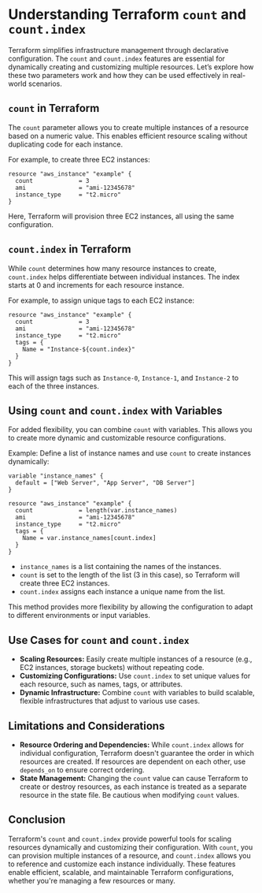 # Understanding Terraform `count` and `count.index`

Terraform simplifies infrastructure management through declarative configuration. The `count` and `count.index` features are essential for dynamically creating and customizing multiple resources. Let’s explore how these two parameters work and how they can be used effectively in real-world scenarios.

## **`count` in Terraform**

The `count` parameter allows you to create multiple instances of a resource based on a numeric value. This enables efficient resource scaling without duplicating code for each instance.

For example, to create three EC2 instances:

```hcl
resource "aws_instance" "example" {
  count             = 3
  ami               = "ami-12345678"
  instance_type     = "t2.micro"
}
```

Here, Terraform will provision three EC2 instances, all using the same configuration.

## **`count.index` in Terraform**

While `count` determines how many resource instances to create, `count.index` helps differentiate between individual instances. The index starts at 0 and increments for each resource instance.

For example, to assign unique tags to each EC2 instance:

```hcl
resource "aws_instance" "example" {
  count             = 3
  ami               = "ami-12345678"
  instance_type     = "t2.micro"
  tags = {
    Name = "Instance-${count.index}"
  }
}
```

This will assign tags such as `Instance-0`, `Instance-1`, and `Instance-2` to each of the three instances.

## **Using `count` and `count.index` with Variables**

For added flexibility, you can combine `count` with variables. This allows you to create more dynamic and customizable resource configurations.

Example: Define a list of instance names and use `count` to create instances dynamically:

```hcl
variable "instance_names" {
  default = ["Web Server", "App Server", "DB Server"]
}

resource "aws_instance" "example" {
  count             = length(var.instance_names)
  ami               = "ami-12345678"
  instance_type     = "t2.micro"
  tags = {
    Name = var.instance_names[count.index]
  }
}
```

- `instance_names` is a list containing the names of the instances.
- `count` is set to the length of the list (3 in this case), so Terraform will create three EC2 instances.
- `count.index` assigns each instance a unique name from the list.

This method provides more flexibility by allowing the configuration to adapt to different environments or input variables.

## **Use Cases for `count` and `count.index`**

- **Scaling Resources:** Easily create multiple instances of a resource (e.g., EC2 instances, storage buckets) without repeating code.
- **Customizing Configurations:** Use `count.index` to set unique values for each resource, such as names, tags, or attributes.
- **Dynamic Infrastructure:** Combine `count` with variables to build scalable, flexible infrastructures that adjust to various use cases.

## **Limitations and Considerations**

- **Resource Ordering and Dependencies:** While `count.index` allows for individual configuration, Terraform doesn't guarantee the order in which resources are created. If resources are dependent on each other, use `depends_on` to ensure correct ordering.
- **State Management:** Changing the `count` value can cause Terraform to create or destroy resources, as each instance is treated as a separate resource in the state file. Be cautious when modifying `count` values.

## **Conclusion**

Terraform's `count` and `count.index` provide powerful tools for scaling resources dynamically and customizing their configuration. With `count`, you can provision multiple instances of a resource, and `count.index` allows you to reference and customize each instance individually. These features enable efficient, scalable, and maintainable Terraform configurations, whether you're managing a few resources or many.
